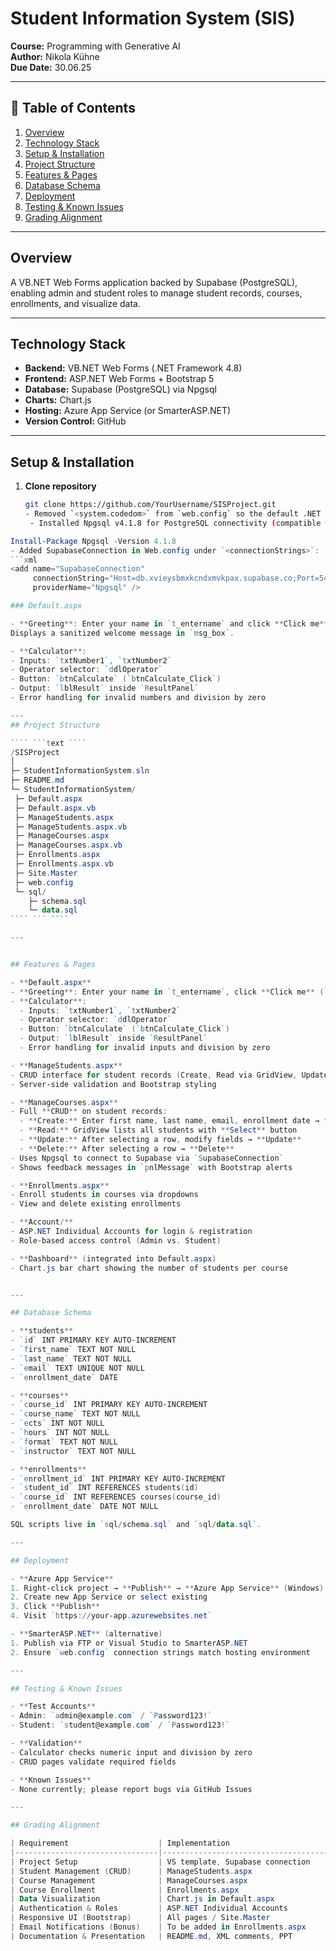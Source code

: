 ﻿# Student Information System (SIS)

**Course:** Programming with Generative AI  
**Author:** Nikola Kühne  
**Due Date:** 30.06.25  

---

## 📖 Table of Contents

1. [Overview](#overview)  
2. [Technology Stack](#technology-stack)  
3. [Setup & Installation](#setup--installation)  
4. [Project Structure](#project-structure)  
5. [Features & Pages](#features--pages)  
6. [Database Schema](#database-schema)  
7. [Deployment](#deployment)  
8. [Testing & Known Issues](#testing--known-issues)  
9. [Grading Alignment](#grading-alignment)  

---

## Overview

A VB.NET Web Forms application backed by Supabase (PostgreSQL), enabling admin and student roles to manage student records, courses, enrollments, and visualize data.

---

## Technology Stack

- **Backend:** VB.NET Web Forms (.NET Framework 4.8)  
- **Frontend:** ASP.NET Web Forms + Bootstrap 5  
- **Database:** Supabase (PostgreSQL) via Npgsql  
- **Charts:** Chart.js  
- **Hosting:** Azure App Service (or SmarterASP.NET)  
- **Version Control:** GitHub  

---

## Setup & Installation

1. **Clone repository**  
   ```bash
   git clone https://github.com/YourUsername/SISProject.git
   - Removed `<system.codedom>` from `web.config` so the default .NET Framework VB compiler is used (no bin\roslyn folder needed).  
    - Installed Npgsql v4.1.8 for PostgreSQL connectivity (compatible with .NET 4.7.2):
  ```powershell
  Install-Package Npgsql -Version 4.1.8
  - Added SupabaseConnection in Web.config under `<connectionStrings>`:
  ```xml
  <add name="SupabaseConnection"
       connectionString="Host=db.xvieysbmxkcndxmvkpax.supabase.co;Port=5432;Database=postgres;Username=postgres;Password=…;SSL Mode=Require;Trust Server Certificate=true;Max Auto Prepare=0"
       providerName="Npgsql" />

### Default.aspx

- **Greeting**: Enter your name in `t_entername` and click **Click me** (`mybutton_Click`).  
  Displays a sanitized welcome message in `msg_box`.

- **Calculator**:  
  - Inputs: `txtNumber1`, `txtNumber2`  
  - Operator selector: `ddlOperator`  
  - Button: `btnCalculate` (`btnCalculate_Click`)  
  - Output: `lblResult` inside `ResultPanel`  
  - Error handling for invalid numbers and division by zero 

  ---
## Project Structure

```` ```text ````
/SISProject
│
├─ StudentInformationSystem.sln
├─ README.md
└─ StudentInformationSystem/
   ├─ Default.aspx
   ├─ Default.aspx.vb
   ├─ ManageStudents.aspx
   ├─ ManageStudents.aspx.vb
   ├─ ManageCourses.aspx
   ├─ ManageCourses.aspx.vb
   ├─ Enrollments.aspx
   ├─ Enrollments.aspx.vb
   ├─ Site.Master
   ├─ web.config
   └─ sql/
      ├─ schema.sql
      └─ data.sql
```` ``` ````

---


## Features & Pages

- **Default.aspx**  
  - **Greeting**: Enter your name in `t_entername`, click **Click me** (`mybutton_Click`), shows a sanitized welcome in `msg_box` and clears the textbox.  
  - **Calculator**:  
    - Inputs: `txtNumber1`, `txtNumber2`  
    - Operator selector: `ddlOperator`  
    - Button: `btnCalculate` (`btnCalculate_Click`)  
    - Output: `lblResult` inside `ResultPanel`  
    - Error handling for invalid inputs and division by zero  

- **ManageStudents.aspx**  
  - CRUD interface for student records (Create, Read via GridView, Update, Delete)  
  - Server‐side validation and Bootstrap styling  

- **ManageCourses.aspx**  
- Full **CRUD** on student records:
    - **Create:** Enter first name, last name, email, enrollment date → **Create**  
    - **Read:** GridView lists all students with **Select** button  
    - **Update:** After selecting a row, modify fields → **Update**  
    - **Delete:** After selecting a row → **Delete**  
  - Uses Npgsql to connect to Supabase via `SupabaseConnection`  
  - Shows feedback messages in `pnlMessage` with Bootstrap alerts    

- **Enrollments.aspx**  
  - Enroll students in courses via dropdowns  
  - View and delete existing enrollments  

- **Account/**  
  - ASP.NET Individual Accounts for login & registration  
  - Role‐based access control (Admin vs. Student)  

- **Dashboard** (integrated into Default.aspx)  
  - Chart.js bar chart showing the number of students per course  


---

## Database Schema

- **students**  
  - `id` INT PRIMARY KEY AUTO-INCREMENT  
  - `first_name` TEXT NOT NULL  
  - `last_name` TEXT NOT NULL  
  - `email` TEXT UNIQUE NOT NULL  
  - `enrollment_date` DATE  

- **courses**  
  - `course_id` INT PRIMARY KEY AUTO-INCREMENT  
  - `course_name` TEXT NOT NULL  
  - `ects` INT NOT NULL  
  - `hours` INT NOT NULL  
  - `format` TEXT NOT NULL  
  - `instructor` TEXT NOT NULL  

- **enrollments**  
  - `enrollment_id` INT PRIMARY KEY AUTO-INCREMENT  
  - `student_id` INT REFERENCES students(id)  
  - `course_id` INT REFERENCES courses(course_id)  
  - `enrollment_date` DATE NOT NULL  

SQL scripts live in `sql/schema.sql` and `sql/data.sql`.

---

## Deployment

- **Azure App Service**  
  1. Right-click project → **Publish** → **Azure App Service** (Windows)  
  2. Create new App Service or select existing  
  3. Click **Publish**  
  4. Visit `https://your-app.azurewebsites.net`  

- **SmarterASP.NET** (alternative)  
  1. Publish via FTP or Visual Studio to SmarterASP.NET  
  2. Ensure `web.config` connection strings match hosting environment  

---

## Testing & Known Issues

- **Test Accounts**  
  - Admin: `admin@example.com` / `Password123!`  
  - Student: `student@example.com` / `Password123!`  

- **Validation**  
  - Calculator checks numeric input and division by zero  
  - CRUD pages validate required fields  

- **Known Issues**  
  - None currently; please report bugs via GitHub Issues  

---

## Grading Alignment

| Requirement                    | Implementation                          |
|--------------------------------|-----------------------------------------|
| Project Setup                  | VS template, Supabase connection        |
| Student Management (CRUD)      | ManageStudents.aspx                    |
| Course Management              | ManageCourses.aspx                     |
| Course Enrollment              | Enrollments.aspx                       |
| Data Visualization             | Chart.js in Default.aspx                |
| Authentication & Roles         | ASP.NET Individual Accounts             |
| Responsive UI (Bootstrap)      | All pages / Site.Master                |
| Email Notifications (Bonus)    | To be added in Enrollments.aspx         |
| Documentation & Presentation   | README.md, XML comments, PPT            |